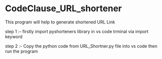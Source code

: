# CodeClause_URL_shortener
This program will help to generate shortened URL Link
       
step 1 :- firstly import pyshorteners library in vs code trminal via import keyword
         
step 2 :- Copy the python code from URL_Shortner.py file into vs code then run the program
